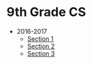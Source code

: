 # 9th Grade CS

* 2016-2017
  * [Section 1](https://github.com/lminsky/9th-Grade-CS/tree/master/2016-2017/Section%201)
  * [Section 2](https://github.com/lminsky/9th-Grade-CS/tree/master/2016-2017/Section%202)
  * [Section 3]()